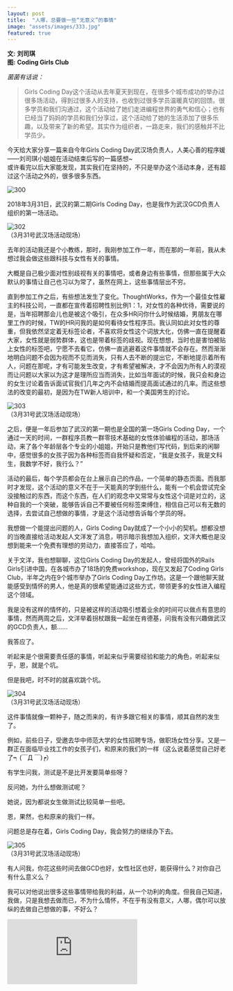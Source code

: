 ```yaml
---
layout: post
title:  "人哪，总要做一些“无意义”的事情"
image: "assets/images/333.jpg"
featured: true
---
```


**文:** **刘司琪**  
**图:** **Coding Girls Club**


_菌菌有话说：_

> Girls Coding Day这个活动从去年夏天到现在，在很多个城市成功的举办过很多场活动，得到过很多人的支持，也收到过很多学员温暖真切的回馈。很多学员和我们沟通过，这个活动给了她们走进编程世界的勇气和信心；也有已经当了妈妈的学员和我们分享过，这个活动给了她的生活添加了很多乐趣，以及带来了新的希望。其实作为组织者，一路走来，我们的感触并不比学员少。  

今天给大家分享一篇来自今年Girls  Coding Day武汉场负责人，人美心善的程序媛——刘司琪小姐姐在活动结束后写的一篇感想~  
或许看完以后大家能发现，其实我们在坚持的，不只是举办这个活动本身，还有超过这个活动之外的，很多很多东西。  

![300](../assets/images/300.jpg)  

2018年3月31日，武汉的第二期Girls Coding Day，也是我作为武汉GCD负责人组织的第一场活动。  

![302](../assets/images/302.jpg)  
（3月31号武汉场活动现场）

去年的活动我还是个小教练，那时，我刚参加工作一年，而在那的一年前，我从未想过我会做这些跟科技与女性有关的事情。  

大概是自己极少面对性别歧视有关的事情吧，或者身边有些事情，但那些属于大众默认的事情让自己也习以为常了，虽然在网上，这些事情层出不穷。  

直到参加工作之后，有些想法发生了变化。ThoughtWorks，作为一个最佳女性雇主的科技公司，一直都在宣传着招聘性别比例1：1，对女性的各种优待，需要说的是，当年招聘那会儿也是被这个吸引，在众多HR问你什么时候结婚，男朋友在哪里工作的时候，TW的HR问我的是如何看待女性程序员。我认同如此对女性的尊重，但我依然坚定着无标签论者，不喜欢将女性这个词放大化，仿佛一直在提醒着大家，女性就是弱势群体，这也是带着标签的歧视。现在想想，当时也是害怕被贴上女性的标签吧，宁愿不去看它，仿佛一直逃避着这件事情就不会存在。然而渐渐地明白问题不会因为视而不见而消失，只有人去不断的提出它，不断地提示着所有人，问题在那呢，才有可能发生改变，才有希望被解决，才不会因为所有人的漠视而让问题以大家以为这才是理所应当而消失，比如当年面试的时候，我只会和身边的女生讨论着告诉面试官我们几年之内不会结婚而提高面试通过的几率。而这些想法的改变的最初，是因为在TW新人培训中，和一个美国男生的讨论。  

![303](../assets/images/303.jpg)  
（3月31号武汉场活动现场）

之后，便是一年后参加了武汉的第一期也是全国的第一场Girls Coding Day，一个通过一天的时间，一群程序员教一群零技术基础的女性体验编程的活动，那场活动，来了各个年龄层各个专业的小姐姐，开始只是教他们写代码，到后来的闲聊中，感觉很多的女孩子因为各种标签而自我怀疑和否定，“我是女孩子，我是文科生，我数学不好，我行么？”  

活动的最后，每个学员都会在台上展示自己的作品，一个简单的静态页面。而我那时才发现，这个活动的意义不在于一天能真的学到些什么，能有一个机会尝试完全没接触过的东西，而这个东西，在人们的观念中又常常与女性这个词是对立的，这种自我的一个突破，能够告诉自己不要被任何标签束缚住，相信自己可以有无数的选择，去尝试自己想做的事情，才是这个活动想告诉每个学员的呀。  

我想做一个能提出问题的人，Girls Coding Day就成了一个小小的契机。想都没想的当晚直接给活动发起人文洋发了消息，明示暗示我想加入组织，文洋大概也是没想到能来一个免费有理想的劳动力，直接答应了，哈哈。  

关于文洋，我也想聊聊，这位Girls Coding Day的发起人，曾经将国外的Rails Girls引进中国，在各城市办了18场的免费workshop，现在又发起了Coding Girls Club，半年之内在9个城市举办了Girls Coding Day工作坊。这是一个跟他聊天就能感受到情怀的男人，他是真的很希望能通过这些方式，带领更多的女性进入编程这个领域。  

我是没有这样的情怀的，只是被这样的活动吸引想着业余的时间可以做点有意思的事情，然而两周之后，文洋举着拐杖跟我一起坐在肯德基，问我有没有兴趣做武汉的GCD负责人，额......  

我答应了。  

听起来是个很需要责任感的事情，听起来似乎需要经验和能力的角色，听起来似乎，恩，就是个坑。  

但是我吧，时不时的就喜欢跳个坑。  

![304](../assets/images/304.jpg)  
（3月31号武汉场活动现场）

这件事情就像一颗种子，随之而来的，有许多跟它相关的事情，顺其自然的发生了。  

例如，前些日子，受邀去华中师范大学的女性招聘专场，做职场女性分享。又是一群正在面临毕业找工作的女孩子们，和原来的我们的一样（这么说着感觉自己好老了┑(￣Д ￣)┍）  

有学生问我，测试是不是比开发要简单些呀？  

反问她，为什么想做测试呢？  

她说，因为都说女生做测试比较简单一些吧。  

恩，果然，也和原来的我们一样。  

问题总是存在着，Girls Coding Day，我会努力的继续办下去。  

![305](../assets/images/305.jpg)  
（3月31号武汉场活动现场）

有人问我，你花这些时间去做GCD也好，女性社区也好，能获得什么？对你自己有什么意义么？  

我可以对他说出很多这些事情带给我的利益，从一个功利的角度。但我自己知道，我做，只是我想去做而已，不为什么情怀，不在乎有没有意义，人哪，偶尔可以放纵的去做自己想做的事，不好么？  

<iframe frameborder="0" src="https://v.qq.com/txp/iframe/player.html?vid=x0519dqfhwt" allowFullScreen="true"></iframe>
